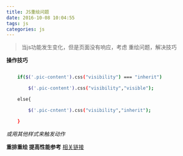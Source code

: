 ```yaml
---
title: JS重绘问题
date: 2016-10-08 10:04:55
tags: js
categories: js
---
```


> 当js功能发生变化，但是页面没有响应，考虑 重绘问题，解决技巧

**操作技巧**

``` bash

	if($('.pic-content').css("visibility") === "inherit")

		$('.pic-content').css("visibility","visible");

	else{

		$('.pic-cntent').css("visibility","inherit");

	}
```

*或用其他样式来触发动作*

**重排重绘 提高性能参考** [相关链接](http://www.cnblogs.com/zichi/p/4720000.html)

